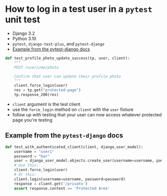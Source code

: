 # How to log in a test user in a `pytest` unit test 

- Django 3.2 
- Python 3.10 
- `pytest`, `django-test-plus`, and `pytest-django` 
- [Example from the pytest-django docs](https://pytest-django.readthedocs.io/en/latest/helpers.html#client-django-test-client)

```python
def test_profile_photo_update_success(tp, user, client):
    """
    POST /users/me/photo

    Confirm that user can update their profile photo 
    """
    client.force_login(user)
    res = tp.get("protected-page")
    tp.response_200(res)
```

- `client` argument is the test client 
- use the `force_login` method on `client` with the `user` fixture 
- follow up with testing that your user can now access whatever protected page you're testing 

## Example from the `pytest-django` docs 

```python
def test_with_authenticated_client(client, django_user_model):
    username = "user1"
    password = "bar"
    user = django_user_model.objects.create_user(username=username, password=password)
    # Use this:
    client.force_login(user)
    # Or this:
    client.login(username=username, password=password)
    response = client.get('/private')
    assert response.content == 'Protected Area'
```
